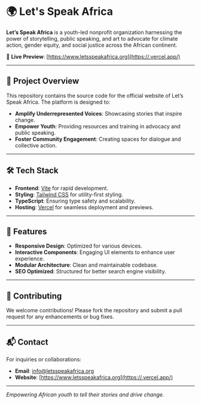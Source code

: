 # 🌍 Let's Speak Africa

**Let’s Speak Africa** is a youth-led nonprofit organization harnessing the power of storytelling, public speaking, and art to advocate for climate action, gender equity, and social justice across the African continent.

🔗 **Live Preview**: [https://www.letsspeakafrica.org](https://.vercel.app/)

---

## 📌 Project Overview

This repository contains the source code for the official website of Let’s Speak Africa. The platform is designed to:

* **Amplify Underrepresented Voices**: Showcasing stories that inspire change.
* **Empower Youth**: Providing resources and training in advocacy and public speaking.
* **Foster Community Engagement**: Creating spaces for dialogue and collective action.

---

## 🛠️ Tech Stack

* **Frontend**: [Vite](https://vitejs.dev/) for rapid development.
* **Styling**: [Tailwind CSS](https://tailwindcss.com/) for utility-first styling.
* **TypeScript**: Ensuring type safety and scalability.
* **Hosting**: [Vercel](https://www.vercel.com) for seamless deployment and previews.

---

## 🧩 Features

* **Responsive Design**: Optimized for various devices.
* **Interactive Components**: Engaging UI elements to enhance user experience.
* **Modular Architecture**: Clean and maintainable codebase.
* **SEO Optimized**: Structured for better search engine visibility.

---

## 🤝 Contributing

We welcome contributions! Please fork the repository and submit a pull request for any enhancements or bug fixes.

---

## 📬 Contact

For inquiries or collaborations:

* **Email**: [info@letsspeakafrica.org](mailto:letsspeakafrica@gmail.com)
* **Website**: [https://www.letsspeakafrica.org](https://.vercel.app/)

---

*Empowering African youth to tell their stories and drive change.*

